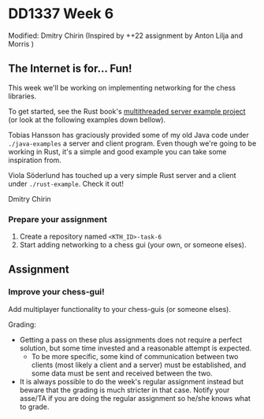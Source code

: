 # DD1337 Week 6

Modified: Dmitry Chirin (Inspired by ++22 assignment by Anton Lilja and Morris )

## The Internet is for... Fun!

This week we'll be working on implementing networking for the chess libraries.

To get started, see the Rust book's [multithreaded server example project](https://doc.rust-lang.org/book/ch20-00-final-project-a-web-server.html) (or look at the following examples down bellow).

Tobias Hansson has graciously provided some of my old Java code under `./java-examples` a server and client program. Even though we're going to be working in Rust, it's a simple and good example you can take some inspiration from.

Viola Söderlund has touched up a very simple Rust server and a client under `./rust-example`. Check it out!

Dmitry Chirin

### Prepare your assignment

1. Create a repository named `<KTH_ID>-task-6`
2. Start adding networking to a chess gui (your own, or someone elses).

## Assignment

### Improve your chess-gui!

Add multiplayer functionality to your chess-guis (or someone elses).

Grading:
* Getting a pass on these plus assignments does not require a perfect solution, but some time invested and a reasonable attempt is expected.
  * To be more specific, some kind of communication between two clients (most likely a client and a server) must be established, and some data must be sent and received between the two.
* It is always possible to do the week's regular assignment instead but beware that the grading is much stricter in that case. Notify your asse/TA if you are doing the regular assignment so he/she knows what to grade.